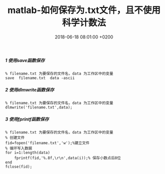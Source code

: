 ﻿---
layout: post
title:  "matlab-如何保存为.txt文件，且不使用科学计数法"
date:   2018-06-18 08:01:00 +0200
categories: Matlab
---

##### 1 使用save函数保存  
```
% filename.txt 为要保存的文件名，data 为工作区中的变量
save  filename.txt  data -ascii
```
##### 2 使用dlmwrite函数保存  
```
% filename.txt 为要保存的文件名，data 为工作区中的变量
dlmwrite('filename.txt',data);
```
##### 3 使用fprintf函数保存  
```
% filename.txt 为要保存的文件名，data 为工作区中的变量
% 创建文件
fid=fopen('filename.txt','w');%建立文件
% 循环写入数据
for i=1:length(data)
    fprintf(fid,'%.8f,\r\n',data(i));% 保存小数点后8位
end
fclose(fid);
```
